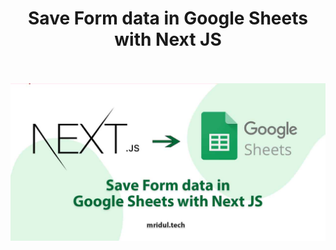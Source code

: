 <div align="center"> 
  <h1>Save Form data in Google Sheets with Next JS</h1>
</div>

<br />
<br />


<a href="https://www.mridul.tech/blogs/save-form-data-in-google-sheets-with-next-js" rel="author">
  <img src="/banner.jpg" alt="how-to-save-form-data-in-google-sheets-in-next-js" >
</a>
